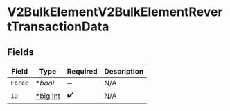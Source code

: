 # V2BulkElementV2BulkElementRevertTransactionData


## Fields

| Field                                       | Type                                        | Required                                    | Description                                 |
| ------------------------------------------- | ------------------------------------------- | ------------------------------------------- | ------------------------------------------- |
| `Force`                                     | **bool*                                     | :heavy_minus_sign:                          | N/A                                         |
| `ID`                                        | [*big.Int](https://pkg.go.dev/math/big#Int) | :heavy_check_mark:                          | N/A                                         |